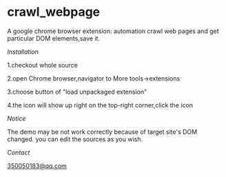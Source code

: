 # crawl_webpage

A google chrome browser extension: automation crawl web pages and get particular DOM elements,save it.

*Installation*

1.checkout whole source

2.open Chrome browser,navigator to More tools->extensions

3.choose button of "load unpackaged extension"

4.the icon will show up right on the top-right corner,click the icon


*Notice*

The demo may be not work correctly because of target site's DOM changed.
you can edit the sources as you wish.

*Contact*

350050183@qq.com
